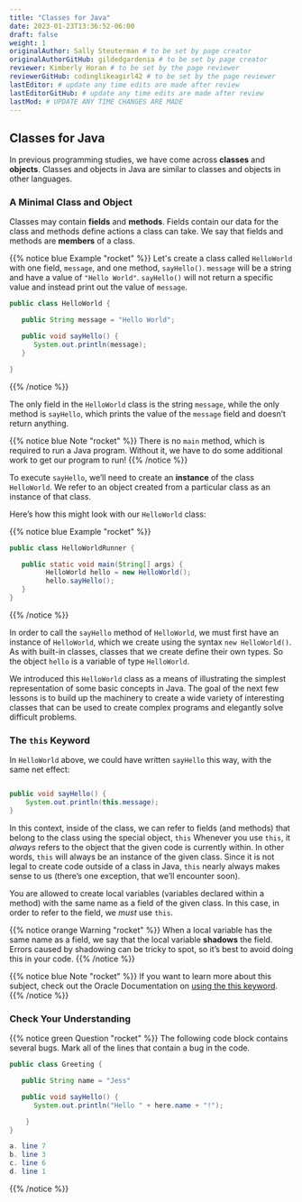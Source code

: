 ```yaml
---
title: "Classes for Java"
date: 2023-01-23T13:36:52-06:00
draft: false
weight: 1
originalAuthor: Sally Steuterman # to be set by page creator
originalAuthorGitHub: gildedgardenia # to be set by page creator
reviewer: Kimberly Horan # to be set by the page reviewer
reviewerGitHub: codinglikeagirl42 # to be set by the page reviewer
lastEditor: # update any time edits are made after review
lastEditorGitHub: # update any time edits are made after review
lastMod: # UPDATE ANY TIME CHANGES ARE MADE
---
```


## Classes for Java

In previous programming studies, we have come across **classes** and
**objects**. Classes and objects in Java are similar to classes and objects in
other languages.

### A Minimal Class and Object

Classes may contain **fields** and **methods**. Fields contain our data for the
class and methods define actions a class can take. We say that fields and
methods are **members** of a class.

{{% notice blue Example "rocket" %}}
Let's create a class called `HelloWorld` with one field, `message`, and one method, `sayHello()`.
`message` will be a string and have a value of `"Hello World"`.
`sayHello()` will not return a specific value and instead print out the value of `message`.

```java
public class HelloWorld {

   public String message = "Hello World";

   public void sayHello() {
      System.out.println(message);
   }

}
```
{{% /notice %}}

The only field in the `HelloWorld` class is the string `message`, while the
only method is `sayHello`, which prints the value of the `message` field
and doesn’t return anything.

{{% notice blue Note "rocket" %}}
There is no `main` method, which is required to run a Java program.
Without it, we have to do some additional work to get our program to run!
{{% /notice %}}

To execute `sayHello`, we’ll need to create an **instance** of the
class `HelloWorld`. We refer to an object created from a particular class as
an instance of that class.

Here’s how this might look with our `HelloWorld` class:

{{% notice blue Example "rocket" %}}
```java
public class HelloWorldRunner {

   public static void main(String[] args) {
         HelloWorld hello = new HelloWorld();
         hello.sayHello();
   }
}
```
{{% /notice %}}

In order to call the `sayHello` method of `HelloWorld`, we must first have an instance of `HelloWorld`, which we create using the syntax `new HelloWorld()`. As with built-in classes, classes that we create define their own types. So the object `hello` is a variable of type `HelloWorld`.

We introduced this `HelloWorld` class as a means of illustrating the simplest representation of some basic concepts in Java. The goal of the next few lessons is to build up the machinery to create a wide variety of interesting classes that can be used to create complex programs and elegantly solve difficult problems.

### The `this` Keyword

In `HelloWorld` above, we could have written `sayHello` this way, with the same net effect:

```java

public void sayHello() {
    System.out.println(this.message);
}
```

In this context, inside of the class, we can refer to fields (and methods) that belong to the class using the special object, `this` Whenever you use `this`, it *always* refers to the object that the given code is currently within. In other words, `this` will always be an instance of the given class. Since it is not legal to create code outside of a class in Java, `this` nearly always makes sense to us (there’s one exception, that we’ll encounter soon).

You are allowed to create local variables (variables declared within a method) with the same name as a field of the given class. In this case, in order to refer to the field, we *must* use `this`.

{{% notice orange Warning "rocket" %}}
When a local variable has the same name as a field, we say that the local variable **shadows** the field. Errors caused by shadowing can be tricky to spot, so it’s best to avoid doing this in your code.
{{% /notice %}}

{{% notice blue Note "rocket" %}}
If you want to learn more about this subject, check out the Oracle Documentation on [using the this keyword](https://docs.oracle.com/javase/tutorial/java/javaOO/thiskey.html).
{{% /notice %}}

### Check Your Understanding

{{% notice green Question "rocket" %}}
The following code block contains several bugs. Mark all of the lines that contain a bug in the code.

```java {linenos=table}
public class Greeting {

   public String name = "Jess"

   public void sayHello() {
      System.out.println("Hello " + here.name + "!");

    }
}

a. line 7
b. line 3
c. line 6
d. line 1
```
{{% /notice %}}